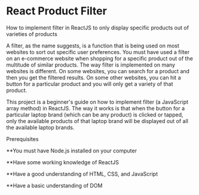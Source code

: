 # React Product Filter
 How to implement filter in ReactJS to only display specific products out of varieties of products

 A filter, as the name suggests, is a function that is being used on most websites to sort out specific user preferences. You must have used a filter on an e-commerce website when shopping for a specific product out of the multitude of similar products. The way filter is implemented on many websites is different. On some websites, you can search for a product and then you get the filtered results. On some other websites, you can hit a button for a particular product and you will only get a variety of that product.

 This project is a beginner's guide on how to implement filter (a JavaScript array method) in ReactJS. The way it works is that when the button for a particular laptop brand (which can be any product) is clicked or tapped, only the available products of that laptop brand will be displayed out of all the available laptop brands.

 Prerequisites

**You must have Node.js installed on your computer

**Have some working knowledge of ReactJS

**Have a good understanding of HTML, CSS, and JavaScript

**Have a basic understanding of DOM
